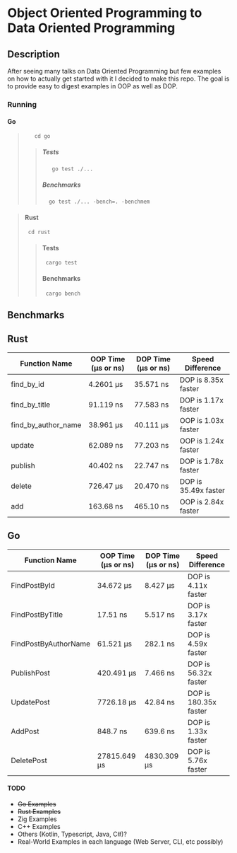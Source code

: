 # Object Oriented Programming to Data Oriented Programming

## Description

After seeing many talks on Data Oriented Programming but few examples on how to actually get started with it I decided to make this repo. The goal is to provide easy to digest examples in OOP as well as DOP.

### Running

#### Go

>        cd go
>
> > ##### Tests
> >
> >        go test ./...
> >
> > ##### Benchmarks
> >
> >       go test ./... -bench=. -benchmem

> #### Rust
>
>      cd rust
>
> > #### Tests
> >
> >      cargo test
> >
> > #### Benchmarks
> >
> >      cargo bench

## Benchmarks

## Rust

| Function Name       | OOP Time (µs or ns) | DOP Time (µs or ns) | Speed Difference     |
| ------------------- | ------------------- | ------------------- | -------------------- |
| find_by_id          | 4.2601 µs           | 35.571 ns           | DOP is 8.35x faster  |
| find_by_title       | 91.119 ns           | 77.583 ns           | DOP is 1.17x faster  |
| find_by_author_name | 38.961 µs           | 40.111 µs           | OOP is 1.03x faster  |
| update              | 62.089 ns           | 77.203 ns           | OOP is 1.24x faster  |
| publish             | 40.402 ns           | 22.747 ns           | DOP is 1.78x faster  |
| delete              | 726.47 µs           | 20.470 ns           | DOP is 35.49x faster |
| add                 | 163.68 ns           | 465.10 ns           | OOP is 2.84x faster  |

## Go

| Function Name        | OOP Time (µs or ns) | DOP Time (µs or ns) | Speed Difference      |
| -------------------- | ------------------- | ------------------- | --------------------- |
| FindPostById         | 34.672 µs           | 8.427 µs            | DOP is 4.11x faster   |
| FindPostByTitle      | 17.51 ns            | 5.517 ns            | DOP is 3.17x faster   |
| FindPostByAuthorName | 61.521 µs           | 282.1 ns            | DOP is 4.59x faster   |
| PublishPost          | 420.491 µs          | 7.466 ns            | DOP is 56.32x faster  |
| UpdatePost           | 7726.18 µs          | 42.84 ns            | DOP is 180.35x faster |
| AddPost              | 848.7 ns            | 639.6 ns            | DOP is 1.33x faster   |
| DeletePost           | 27815.649 µs        | 4830.309 µs         | DOP is 5.76x faster   |

#### TODO

- ~~Go Examples~~
- ~~Rust Examples~~
- Zig Examples
- C++ Examples
- Others (Kotlin, Typescript, Java, C#)?
- Real-World Examples in each language (Web Server, CLI, etc possibly)
